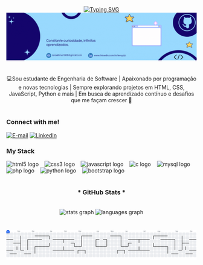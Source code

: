 <div align="center">
<a href="https://git.io/typing-svg"><img src="https://readme-typing-svg.demolab.com?font=Fira+Code&pause=1000&center=true&vCenter=true&width=435&lines=%E2%8A%B9+%E2%82%8A+Welcome+to+my+Profile++%E2%82%8A+%E2%8A%B9+" alt="Typing SVG" /></a>
</div>

<img align="center" alt="" src="./src/header.gif">

#
<p align="center">💻Sou estudante de Engenharia de Software | Apaixonado por programação e novas tecnologias | Sempre explorando projetos em HTML, CSS, JavaScript, Python e mais | Em busca de aprendizado contínuo e desafios que me façam crescer 🚀

#
###
<img align="right" alt="" height="190px" src="./src/studying.gif">

<h3 align="left">Connect with me!</h3>

[![E-mail](https://img.shields.io/badge/-Email-000?style=for-the-badge&logo=microsoft-outlook&logoColor=FF00F6&color:FFF)](mailto:israellima1808@gmail.com)
[![LinkedIn](https://img.shields.io/badge/-LinkedIn-000?style=for-the-badge&logo=linkedin&logoColor=FF00F6&color:FFF)](https://www.linkedin.com/in/levyyzz/)


<h3 align="left">My Stack </h3>

<div align="left">
  <img src="https://cdn.jsdelivr.net/gh/devicons/devicon/icons/html5/html5-original.svg" height="25" alt="html5 logo"  />
  <img width="8" />
  <img src="https://cdn.jsdelivr.net/gh/devicons/devicon/icons/css3/css3-original.svg" height="25" alt="css3 logo"  />
  <img width="8" />
  <img src="https://cdn.jsdelivr.net/gh/devicons/devicon/icons/javascript/javascript-plain.svg" height="25" alt="javascript logo"  />
  <img width="8" />
  <img src="https://cdn.jsdelivr.net/gh/devicons/devicon/icons/c/c-original.svg" height="25" alt="c logo"  />
  <img width="8" />
  <img src="https://cdn.jsdelivr.net/gh/devicons/devicon/icons/mysql/mysql-original.svg" height="25" alt="mysql logo"  />
  <img width="8" />
  <img src="https://cdn.jsdelivr.net/gh/devicons/devicon@latest/icons/php/php-original.svg" height="32" alt="php logo" />
  <img width="8" />
  <img src="https://cdn.jsdelivr.net/gh/devicons/devicon@latest/icons/python/python-original.svg" height="25" alt="python logo" />
  <img width="8" />
  <img src="https://cdn.jsdelivr.net/gh/devicons/devicon@latest/icons/bootstrap/bootstrap-original.svg" height="25" alt="bootstrap logo" />
          

</div>

<div>
  
#

<div style="text-align: center;" align="center">
  <h3>* GitHub Stats *</h3>
  <br>
  
<div align="center">
  <img src="https://github-readme-stats.vercel.app/api?username=israellevyzz&hide_title=false&hide_rank=false&show_icons=true&include_all_commits=true&count_private=true&disable_animations=false&theme=blueberry&locale=en&hide_border=false&order=1" height="150" alt="stats graph"  />
  <img src="https://github-readme-stats.vercel.app/api/top-langs?username=israellevyzz&locale=en&hide_title=false&layout=compact&card_width=320&langs_count=5&theme=blueberry&hide_border=false&order=2" height="150" alt="languages graph"  />
</div>

###
#

<picture>
  <source media="(prefers-color-scheme: dark)" srcset="https://raw.githubusercontent.com/israellevyzz/israellevyzz/output/pacman-contribution-graph-dark.svg">
  <source media="(prefers-color-scheme: light)" srcset="https://raw.githubusercontent.com/israellevyzz/israellevyzz/output/pacman-contribution-graph.svg">
  <img alt="pacman contribution graph" src="https://raw.githubusercontent.com/israellevyzz/israellevyzz/output/pacman-contribution-graph.svg">
</picture>

###
